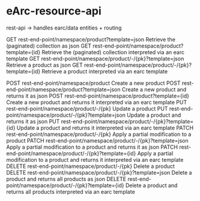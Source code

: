# eArc-resource-api

rest-api -> handles earc/data entities + routing

GET 	rest-end-point/namespace/product?template=json   Retrieve the (paginated) collection as json
GET 	rest-end-point/namespace/product?template={id}   Retrieve the (paginated) collection interpreted via an earc template
GET 	rest-end-point/namespace/product/-/{pk}?template=json   Retrieve a product as json
GET 	rest-end-point/namespace/product/-/{pk}?template={id}   Retrieve a product interpreted via an earc template

POST 	rest-end-point/namespace/product 	                    Create a new product
POST 	rest-end-point/namespace/product?template=json 	        Create a new product and returns it as json
POST 	rest-end-point/namespace/product?template={id} 	        Create a new product and returns it interpreted via an earc template
PUT 	rest-end-point/namespace/product/-/{pk} 	            Update a product
PUT 	rest-end-point/namespace/product/-/{pk}?template=json 	Update a product and returns it as json
PUT 	rest-end-point/namespace/product/-/{pk}?template={id} 	Update a product and returns it interpreted via an earc template
PATCH 	rest-end-point/namespace/product/-/{pk} 	            Apply a partial modification to a product
PATCH 	rest-end-point/namespace/product/-/{pk}?template=json 	Apply a partial modification to a product and returns it as json
PATCH 	rest-end-point/namespace/product/-/{pk}?template={id} 	Apply a partial modification to a product and returns it interpreted via an earc template
DELETE 	rest-end-point/namespace/product/-/{pk} 	            Delete a product
DELETE 	rest-end-point/namespace/product/-/{pk}?template=json 	Delete a product and returns all products as json
DELETE 	rest-end-point/namespace/product/-/{pk}?template={id} 	Delete a product and returns all products interpreted via an earc template

